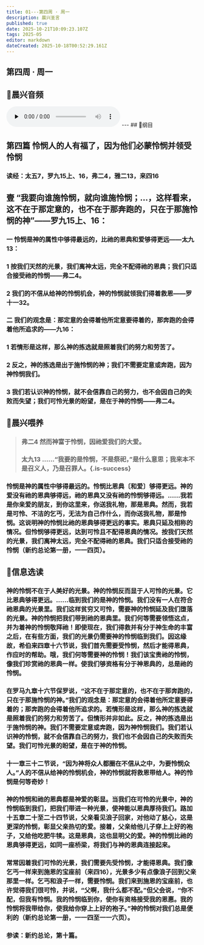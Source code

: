 ```yaml
---
title: 01---第四周 · 周一
description: 晨兴圣言
published: true
date: 2025-10-21T10:09:23.107Z
tags: 2025-05
editor: markdown
dateCreated: 2025-10-18T00:52:29.161Z
---
```


## 第四周 · 周一
## 🎵晨兴音频
<audio id="audio" controls="" preload="none">
      <source id="mp3" src="/2025-05/week4/week4day1.mp3">
</audio>
---
## 📖纲目

## 第四篇    怜悯人的人有福了，因为他们必蒙怜悯并领受怜悯

### 读经：太五7，罗九15上、16，弗二4，雅二13，来四16

## 壹    “我要向谁施怜悯，就向谁施怜悯；…，这样看来，这不在于那定意的，也不在于那奔跑的，只在于那施怜悯的神”——罗九15上、16：

### 一    怜悯是神的属性中够得最远的，比祂的恩典和爱够得更远——太九13：

### 1    按我们天然的光景，我们离神太远，完全不配得祂的恩典；我们只适合接受祂的怜悯——弗二4。

### 2    我们的不信从给神的怜悯机会，神的怜悯就领我们得着救恩——罗十一32。

### 二    我们的观念是：那定意的会得着他所定意要得着的，那奔跑的会得着他所追求的——九16：

### 1    若情形是这样，那么神的拣选就是照着我们的努力和劳苦了。

### 2    反之，神的拣选是出于施怜悯的神；我们不需要定意或奔跑，因为神怜悯我们。

### 3    我们若认识神的怜悯，就不会信靠自己的努力，也不会因自己的失败而失望；我们可怜光景的盼望，是在于神的怜悯——弗二4。

## 📖晨兴喂养

>### 弗二4    然而神富于怜悯，因祂爱我们的大爱。
>
>### 太九13    ……“我要的是怜悯，不是祭祀，”是什么意思；我来本不是召义人，乃是召罪人。{.is-success}

### 怜悯是神的属性中够得最远的。怜悯比恩典〔和爱〕够得更远。神的爱没有祂的恩典够得远，祂的恩典又没有祂的怜悯够得远。……我若是你亲爱的朋友，到你这里来，你送我礼物，那是恩典。然而，我若是可怜、不洁的乞丐，无法为自己作什么，而你送我礼物，那是怜悯。这说明神的怜悯比祂的恩典够得更远的事实。恩典只延及相称的情况。但怜悯够得更远，达到可怜且不配得恩典的情况。按我们天然的光景，我们离神太远，完全不配得祂的恩典。我们只适合接受祂的怜悯（新约总论第一册，一一四页）。

## 📖信息选读

### 神的怜悯不在于人美好的光景。神的怜悯反而显于人可怜的光景。它比恩典够得更远。……临到我们的是神的怜悯。我们没有一人在符合祂恩典的光景里。我们这样贫穷又可怜，需要神的怜悯延及我们堕落的光景。神的怜悯把我们带到祂的恩典里。我们何等需要领悟这点，并为着神的怜悯敬拜祂！即使现在，我们得救并有分于神生命的丰富之后，在有些方面，我们的光景仍需要神的怜悯临到我们。因这缘故，希伯来四章十六节说，我们首先需要受怜悯，然后才能得恩典，作应时的帮助。哦，我们何等需要神的怜悯！我们该宝贵祂的怜悯，像我们珍赏祂的恩典一样。使我们够资格有分于神恩典的，总是祂的怜悯。

### 在罗马九章十六节保罗说，“这不在于那定意的，也不在于那奔跑的，只在于那施怜悯的神。”我们的观念是：那定意的会得着他所定意要得着的；那奔跑的会得着他所追求的。若情形是这样，那么神的拣选就是照着我们的努力和劳苦了。但情形并非如此。反之，神的拣选是出于施怜悯的神。我们不需要定意或奔跑，因为神怜悯我们。我们若认识神的怜悯，就不会信靠自己的努力，我们也不会因自己的失败而失望。我们可怜光景的盼望，是在于神的怜悯。

### 十一章三十二节说，“因为神将众人都圈在不信从之中，为要怜悯众人。”人的不信从给神的怜悯机会，神的怜悯就将救恩带给人。神的怜悯是何等奇妙！

### 神的怜悯和祂的恩典都是神爱的彰显。当我们在可怜的光景中，神的怜悯临到我们，把我们带进一种光景，使神能以恩典厚待我们。路加十五章二十至二十四节说，父亲看见浪子回家，对他动了慈心，这是更深的怜悯，彰显父亲热切的爱。接着，父亲给他儿子穿上上好的袍子，又给他吃肥牛犊。这是恩典，这也显明父的爱。神的怜悯比祂的恩典够得更远，如同一座桥梁，将我们与神的恩典连接起来。

### 常常因着我们可怜的光景，我们需要先受怜悯，才能得恩典。我们像乞丐一样来到施恩的宝座前（来四16），光景多少有点像浪子回到父亲那里一样。乞丐和浪子一样，需要怜悯。我们来到施恩的宝座前，也许觉得我们很可怜，并说，“父啊，我什么都不配。”但父会说，“你不配，但我有怜悯。我的怜悯临到你，使你有资格接受我的恩惠。我的怜悯将我带给你，使我给你穿上上好的袍子。”神的怜悯对我们总是便利的（新约总论第一册，一一四至一一六页）。

### 参读：新约总论，第十篇。
<!-- Google tag (gtag.js) -->
<script async src="https://www.googletagmanager.com/gtag/js?id=G-1P8709Z16T"></script>
<script>
  window.dataLayer = window.dataLayer || [];
  function gtag(){dataLayer.push(arguments);}
  gtag('js', new Date());

  gtag('config', 'G-1P8709Z16T');
</script>